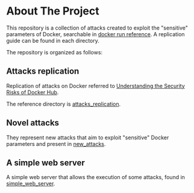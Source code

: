 # About The Project

This repository is a collection of attacks created to exploit the "sensitive" parameters of Docker, searchable in [docker run reference](https://docs.docker.com/engine/reference/commandline/run/). A replication guide can be found in each directory.

The repository is organized as follows:

## Attacks replication

Replication of attacks on Docker referred to [Understanding the Security Risks of Docker Hub](https://www-users.cse.umn.edu/~kjlu/papers/docker.pdf).

The reference directory is [attacks_replication](https://github.com/vitaleantonio/docker_attacks/tree/main/attacks_replication).

## Novel attacks

They represent new attacks that aim to exploit "sensitive" Docker parameters and present in [new_attacks](https://github.com/vitaleantonio/docker_attacks/tree/main/new_attacks).

## A simple web server

A simple web server that allows the execution of some attacks, found in [simple_web_server](https://github.com/vitaleantonio/docker_attacks/tree/main/simple_web_server).
